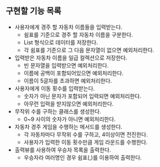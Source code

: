 ## 구현할 기능 목록
- 사용자에게 경주 할 자동차 이름들을 입력받는다.
  - 쉼표를 기준으로 경주 할 자동차 이름을 구분한다.
  - List 형식으로 데이터를 저장한다.
  - 각 쉼표를 기준으로 그 다음 문자열이 없으면 예외처리한다.
- 입력받은 자동차 이름을 일급 컬렉션으로 저장한다.
  - 빈 문자열을 입력받으면 예외처리한다.
  - 이름에 공백이 포함되어있으면 예외처리한다.
  - 이름이 5글자를 초과하면 예외처리한다.
- 사용자에게 이동 횟수를 입력받는다.
  - 숫자가 아닌 문자가 포함되어 입력되면 예외처리한다.
  - 아무런 입력을 받지않으면 예외처리한다.
- 무작위 수를 구하는 클래스를 생성한다.
  - 0~9 사이의 숫자가 아니면 예외처리한다.
- 자동차 경주 게임을 수행하는 메서드를 생성한다.
  - 각 자동차마다 무작위 수를 구하고, 4이상이면 전진한다.
  - 사용자가 입력한 이동 횟수만큼 게임 라운드를 수행한다.
- 출력뷰를 사용하여 우승자 목록을 출력한다.
  - 우승자라 여러명인 경우 쉼표(,)를 이용하여 출력한다.